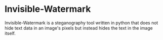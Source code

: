 # Invisible-Watermark

Invisible-Watermark is a steganography tool written in python that does not hide text data in an image's pixels but instead hides the text in the image itself.
